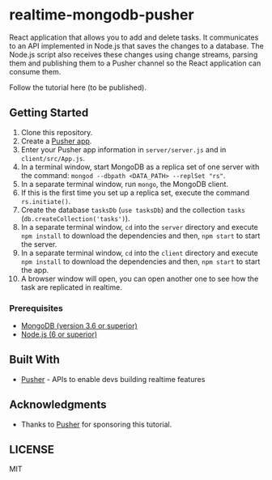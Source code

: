# realtime-mongodb-pusher
React application that allows you to add and delete tasks. It communicates to an API implemented in Node.js that saves the changes to a database. The Node.js script also receives these changes using change streams, parsing them and publishing them to a Pusher channel so the React application can consume them. 

Follow the tutorial here (to be published).

## Getting Started

1. Clone this repository.
2. Create a [Pusher app](https://dashboard.pusher.com).
3. Enter your Pusher app information in `server/server.js` and in `client/src/App.js`.
4. In a terminal window, start MongoDB as a replica set of one server with the command: `mongod --dbpath <DATA_PATH> --replSet "rs"`.
5. In a separate terminal window, run `mongo`, the MongoDB client.
6. If this is the first time you set up a replica set, execute the command `rs.initiate()`.
7. Create the database `tasksDb` (`use tasksDb`) and the collection `tasks` (`db.createCollection('tasks')`).
8. In a separate terminal window, `cd` into the `server` directory and execute `npm install` to download the dependencies and then, `npm start` to start the server.
9. In a separate terminal window, `cd` into the `client` directory and execute `npm install` to download the dependencies and then, `npm start` to start the app.
10. A browser window will open, you can open another one to see how the task are replicated in realtime.

### Prerequisites

- [MongoDB (version 3.6 or superior)](https://www.mongodb.com/download-center#community)
- [Node.js (6 or superior)](https://nodejs.org/en/download/)

## Built With

* [Pusher](https://pusher.com/) - APIs to enable devs building realtime features

## Acknowledgments
* Thanks to [Pusher](https://pusher.com/) for sponsoring this tutorial.

## LICENSE
MIT
